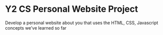 # Y2 CS Personal Website Project
Develop a personal website about you that uses the HTML, CSS, Javascript concepts we’ve learned so far

